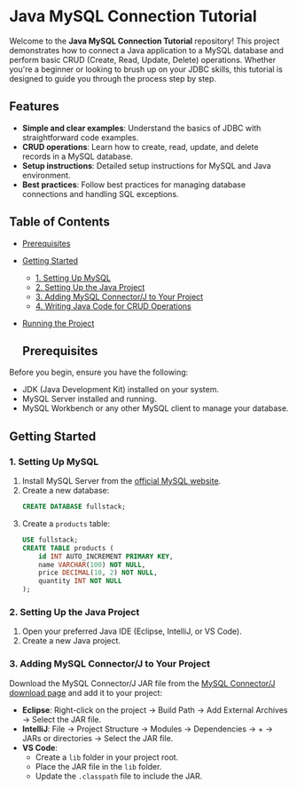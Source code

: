 # Java MySQL Connection Tutorial

Welcome to the **Java MySQL Connection Tutorial** repository! This project demonstrates how to connect a Java application to a MySQL database and perform basic CRUD (Create, Read, Update, Delete) operations. Whether you're a beginner or looking to brush up on your JDBC skills, this tutorial is designed to guide you through the process step by step.

## Features

- **Simple and clear examples**: Understand the basics of JDBC with straightforward code examples.
- **CRUD operations**: Learn how to create, read, update, and delete records in a MySQL database.
- **Setup instructions**: Detailed setup instructions for MySQL and Java environment.
- **Best practices**: Follow best practices for managing database connections and handling SQL exceptions.

## Table of Contents

- [Prerequisites](#prerequisites)
- [Getting Started](#getting-started)
  - [1. Setting Up MySQL](#1-setting-up-mysql)
  - [2. Setting Up the Java Project](#2-setting-up-the-java-project)
  - [3. Adding MySQL Connector/J to Your Project](#3-adding-mysql-connectorj-to-your-project)
  - [4. Writing Java Code for CRUD Operations](#4-writing-java-code-for-crud-operations)
- [Running the Project](#running-the-project)

  ## Prerequisites

Before you begin, ensure you have the following:

- JDK (Java Development Kit) installed on your system.
- MySQL Server installed and running.
- MySQL Workbench or any other MySQL client to manage your database.

## Getting Started

### 1. Setting Up MySQL

1. Install MySQL Server from the [official MySQL website](https://dev.mysql.com/downloads/mysql/).
2. Create a new database:
    ```sql
    CREATE DATABASE fullstack;
    ```
3. Create a `products` table:
    ```sql
    USE fullstack;
    CREATE TABLE products (
        id INT AUTO_INCREMENT PRIMARY KEY,
        name VARCHAR(100) NOT NULL,
        price DECIMAL(10, 2) NOT NULL,
        quantity INT NOT NULL
    );
    ```

### 2. Setting Up the Java Project

1. Open your preferred Java IDE (Eclipse, IntelliJ, or VS Code).
2. Create a new Java project.

### 3. Adding MySQL Connector/J to Your Project

Download the MySQL Connector/J JAR file from the [MySQL Connector/J download page](https://dev.mysql.com/downloads/connector/j/) and add it to your project:

- **Eclipse**: Right-click on the project -> Build Path -> Add External Archives -> Select the JAR file.
- **IntelliJ**: File -> Project Structure -> Modules -> Dependencies -> + -> JARs or directories -> Select the JAR file.
- **VS Code**:
  - Create a `lib` folder in your project root.
  - Place the JAR file in the `lib` folder.
  - Update the `.classpath` file to include the JAR.
